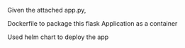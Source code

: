 
Given the attached app.py, 

Dockerfile to package this flask Application as a container

Used helm chart to deploy the app

